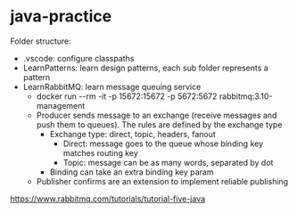 # java-practice

Folder structure:
- .vscode: configure classpaths
- LearnPatterns: learn design patterns, each sub folder represents a pattern
- LearnRabbitMQ: learn message queuing service
    + docker run --rm -it -p 15672:15672 -p 5672:5672 rabbitmq:3.10-management
    + Producer sends message to an exchange (receive messages and push them to queues). The rules are defined by the exchange type
        + Exchange type: direct, topic, headers, fanout
            + Direct: message goes to the queue whose binding key matches routing key
            + Topic: message can be as many words, separated by dot
        + Binding can take an extra binding key param
    + Publisher confirms are an extension to implement reliable publishing

https://www.rabbitmq.com/tutorials/tutorial-five-java